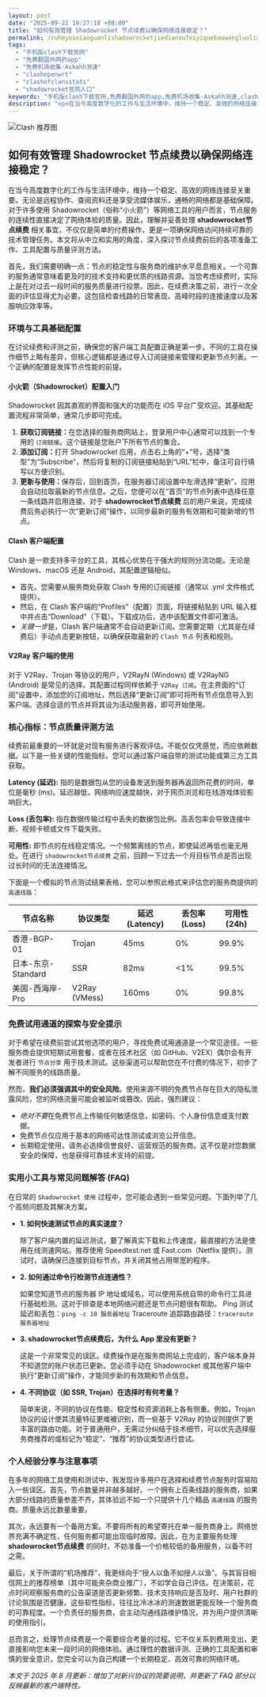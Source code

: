 ```yaml
---
layout: post
date: "2025-09-22 10:27:18 +08:00"
title: "如何有效管理 Shadowrocket 节点续费以确保网络连接稳定？"
permalink: /ruheyouxiaoguanlishadowrocketjiedianxufeiyiquebaowangluolianjiewending/
tags:
  - "手机版clash下载官网"
  - "免费翻国外网的app"
  - "免费机场收集-Askahh测速"
  - "clashopenwrt"
  - "clashofclansstats"
  - "shadowrocket官网入口"
keywords: "手机版clash下载官网,免费翻国外网的app,免费机场收集-Askahh测速,clashopenwrt,clashofclansstats,shadowrocket官网入口"
description: "<p>在当今高度数字化的工作与生活环境中，维持一个稳定、高效的网络连接至关重要。无论是远程协作、查阅资料还是享受流媒体娱乐，通畅的网络都是基础保障。对于许多使用 Shadowrocket（俗称“小火箭”）等网络工具的用户而言，节点服务的连续性直接决定了网络体验的质量。因此，理解并妥善处理 <strong>shadowrocket节点续费</strong> 相关事宜，不仅仅是简单的付费操作，更是一项确保网络访问持续可靠的技术管理任务。本文将从中立和实用的角度，深入探讨节点续费前后的各项准备工作、工具配置与质量评测方法。</p>"
---
```


![Clash 推荐图](https://clashjd.github.io/assets/img/节点订阅地址.png)

## 如何有效管理 Shadowrocket 节点续费以确保网络连接稳定？

<p>在当今高度数字化的工作与生活环境中，维持一个稳定、高效的网络连接至关重要。无论是远程协作、查阅资料还是享受流媒体娱乐，通畅的网络都是基础保障。对于许多使用 Shadowrocket（俗称“小火箭”）等网络工具的用户而言，节点服务的连续性直接决定了网络体验的质量。因此，理解并妥善处理 <strong>shadowrocket节点续费</strong> 相关事宜，不仅仅是简单的付费操作，更是一项确保网络访问持续可靠的技术管理任务。本文将从中立和实用的角度，深入探讨节点续费前后的各项准备工作、工具配置与质量评测方法。</p>
<p>首先，我们需要明确一点：节点的稳定性与服务商的维护水平息息相关。一个可靠的服务通常意味着更及时的技术支持和更优质的线路资源。当您考虑续费时，实际上是在对过去一段时间的服务质量进行投票。因此，在续费决策之前，进行一次全面的评估显得尤为必要。这包括检查线路的日常表现、高峰时段的连接速度以及客服响应效率等。</p>
<h3>环境与工具基础配置</h3>
<p>在讨论续费和评测之前，确保您的客户端工具配置正确是第一步。不同的工具在操作细节上略有差异，但核心逻辑都是通过导入订阅链接来管理和更新节点列表。一个正确的配置是发挥节点性能的前提。</p>
<h4>小火箭（Shadowrocket）配置入门</h4>
<p>Shadowrocket 因其直观的界面和强大的功能而在 iOS 平台广受欢迎。其基础配置流程非常简单，通常几步即可完成。</p>
<ol>
    <li><strong>获取订阅链接：</strong>在您选择的服务商网站上，登录用户中心通常可以找到一个专用的 <code>订阅链接</code>。这个链接是您账户下所有节点的集合。</li>
    <li><strong>添加订阅：</strong>打开 Shadowrocket 应用，点击右上角的“+”号，选择“类型”为“Subscribe”，然后将复制的订阅链接粘贴到“URL”栏中，备注可自行填写以方便识别。</li>
    <li><strong>更新与使用：</strong>保存后，回到首页，在服务器订阅设置中左滑选择“更新”。应用会自动拉取最新的节点信息。之后，您便可以在“首页”的节点列表中选择任意一条线路并启用连接。对于 <strong>shadowrocket节点续费</strong> 后的用户来说，完成续费后务必执行一次“更新订阅”操作，以同步最新的服务有效期和可能新增的节点。</li>
</ol>
<h4>Clash 客户端配置</h4>
<p>Clash 是一款支持多平台的工具，其核心优势在于强大的规则分流功能。无论是 Windows、macOS 还是 Android，其配置逻辑相似。</p>
<ul>
    <li>首先，您需要从服务商处获取 Clash 专用的订阅链接（通常以 .yml 文件格式提供）。</li>
    <li>然后，在 Clash 客户端的“Profiles”（配置）页面，将链接粘贴到 URL 输入框中并点击“Download”（下载）。下载成功后，选中该配置文件即可激活。</li>
    <li><em>关键一步</em>是，Clash 客户端通常不会自动更新订阅。您需要定期（尤其是在续费后）手动点击更新按钮，以确保获取最新的 <code>Clash 节点</code> 列表和规则。</li>
</ul>
<h4>V2Ray 客户端的使用</h4>
<p>对于 V2Ray、Trojan 等协议的用户，V2RayN (Windows) 或 V2RayNG (Android) 是常见的选择。其配置过程同样依赖于 <code>V2Ray 订阅</code>。在主界面的“订阅”设置中，添加您的订阅地址，然后选择“更新订阅”即可将所有节点信息导入到客户端。选择合适的节点并将其设为活动服务器，即可开始使用。</p>
<h3>核心指标：节点质量评测方法</h3>
<p>续费前最重要的一环就是对现有服务进行客观评估。不能仅仅凭感觉，而应依赖数据。以下是一些关键的性能指标，您可以通过客户端自带的测试功能或第三方工具获取。</p>
<p><strong>Latency (延迟):</strong> 指的是数据包从您的设备发送到服务器再返回所花费的时间，单位是毫秒 (ms)。延迟越低，网络响应速度越快，对于网页浏览和在线游戏体验影响巨大。</p>
<p><strong>Loss (丢包率):</strong> 指在数据传输过程中丢失的数据包比例。高丢包率会导致连接中断、视频卡顿或文件下载失败。</p>
<p><strong>可用性:</strong> 即节点的在线稳定情况。一个频繁离线的节点，即使延迟再低也毫无用处。在进行 <code>shadowrocket节点续费</code> 之前，回顾一下过去一个月目标节点是否出现过长时间的无法连接情况。</p>
<p>下面是一个模拟的节点测试结果表格，您可以参照此格式来评估您的服务商提供的 <code>高速线路</code>：</p>
<table>
    <thead>
        <tr>
            <th>节点名称</th>
            <th>协议类型</th>
            <th>延迟 (Latency)</th>
            <th>丢包率 (Loss)</th>
            <th>可用性 (24h)</th>
        </tr>
    </thead>
    <tbody>
        <tr>
            <td>香港-BGP-01</td>
            <td>Trojan</td>
            <td>45ms</td>
            <td>0%</td>
            <td>99.9%</td>
        </tr>
        <tr>
            <td>日本-东京-Standard</td>
            <td>SSR</td>
            <td>82ms</td>
            <td>&lt;1%</td>
            <td>99.5%</td>
        </tr>
        <tr>
            <td>美国-西海岸-Pro</td>
            <td>V2Ray (VMess)</td>
            <td>160ms</td>
            <td>0%</td>
            <td>99.8%</td>
        </tr>
    </tbody>
</table>
<h3>免费试用通道的探索与安全提示</h3>
<p>对于希望在续费前尝试其他选项的用户，寻找免费试用通道是一个常见途径。一些服务商会提供短期试用套餐，或者在技术社区（如 GitHub、V2EX）偶尔会有开发者进行 <code>节点分享</code> 用于技术测试。这些渠道可以帮助您在不付费的情况下，初步了解不同服务的线路质量。</p>
<p>然而，<strong>我们必须强调其中的安全风险</strong>。使用来源不明的免费节点存在巨大的隐私泄露风险，您的网络流量可能会被监听或篡改。因此，强烈建议：</p>
<ul>
    <li><em>绝对不要</em>在免费节点上传输任何敏感信息，如密码、个人身份信息或支付数据。</li>
    <li>免费节点仅应用于基本的网络可达性测试或浏览公开信息。</li>
    <li>长期稳定使用，请务必选择信誉良好、运营规范的服务商。这不仅是对您数据安全的保障，也是获得可靠技术支持的前提。</li>
</ul>
<h3>实用小工具与常见问题解答 (FAQ)</h3>
<p>在日常的 <code>Shadowrocket 使用</code> 过程中，您可能会遇到一些常见问题。下面列举了几个高频问题及其解决方案。</p>
<ul>
    <li>
        <strong>1. 如何快速测试节点的真实速度？</strong>
        <p>除了客户端内置的延迟测试，要了解真实下载和上传速度，最直接的方法是使用在线测速网站。推荐使用 Speedtest.net 或 Fast.com（Netflix 提供）。测试时，请确保已连接到目标节点，并关闭其他占用带宽的程序。</p>
    </li>
    <li>
        <strong>2. 如何通过命令行检测节点连通性？</strong>
        <p>如果您知道节点的服务器 IP 地址或域名，可以使用系统自带的命令行工具进行基础检测。这对于排查是本地网络问题还是节点问题很有帮助。
            Ping 测试延迟和丢包：<code>ping -c 10 服务器地址</code>
            Traceroute 追踪路由路径：<code>traceroute 服务器地址</code>
        </p>
    </li>
    <li>
        <strong>3. shadowrocket节点续费后，为什么 App 里没有更新？</strong>
        <p>这是一个非常常见的误区。续费操作是在服务商网站上完成的，客户端本身并不知道您的账户状态已更新。您必须手动在 Shadowrocket 或其他客户端中执行“更新订阅”操作，才能同步新的有效期和节点信息。</p>
    </li>
    <li>
        <strong>4. 不同协议（如 SSR, Trojan）在选择时有何考量？</strong>
        <p>简单来说，不同的协议在性能、稳定性和资源消耗上各有侧重。例如，Trojan 协议的设计使其流量特征更难被识别，而一些基于 V2Ray 的协议则提供了更丰富的路由功能。对于普通用户，无需过分纠结于技术细节，可以优先选择服务商推荐的或标记为“稳定”、“推荐”的协议类型进行尝试。</p>
    </li>
</ul>
<h3>个人经验分享与注意事项</h3>
<p>在多年的网络工具使用和测试中，我发现许多用户在选择和续费节点服务时容易陷入一些误区。首先，节点数量并非越多越好。一个拥有上百条线路的服务商，如果大部分线路的质量参差不齐，其体验远不如一个只提供十几个精品 <code>高速线路</code> 的服务商。质量永远比数量重要。</p>
<p>其次，永远要有一个备用方案。不要将所有的希望寄托在单一服务商身上。网络世界充满不确定性，任何服务都可能出现临时故障。因此，在为主要服务处理 <strong>shadowrocket节点续费</strong> 的同时，不妨准备一个价格较低的备用服务，以备不时之需。</p>
<p>最后，关于所谓的“机场推荐”，我更倾向于“授人以鱼不如授人以渔”。与其盲目相信网上的推荐榜单（其中可能夹杂商业推广），不如学会自己评估。在决策前，花点时间观察服务商的公告渠道是否更新频繁、技术支持响应是否及时、用户社群的讨论氛围是否健康。这些软性指标，往往比冷冰冰的测速数据更能反映一个服务商的可靠程度。一个负责任的服务商，会主动沟通线路维护情况，并为用户提供清晰的使用指引。</p>
<p>总而言之，处理节点续费是一个需要综合考量的过程。它不仅关系到费用支出，更直接影响您未来一段时间的网络体验。通过理性的数据评测、正确的工具配置和审慎的安全意识，您完全可以为自己构建一个长期稳定、高效可靠的网络环境。</p>
<p><em>本文于 2025 年 8 月更新：增加了对新兴协议的简要说明，并更新了 FAQ 部分以反映最新的客户端特性。</em></p>